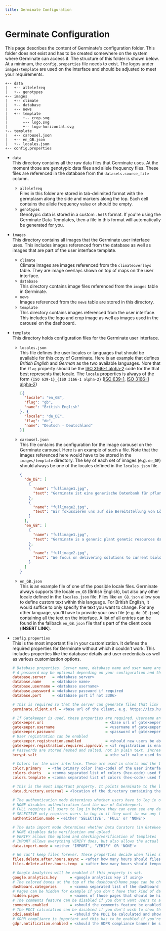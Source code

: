```yaml
---
title: Germinate Configuration
---
```


# Germinate Configuration
This page describes the content of Germinate's configuration folder. This folder does not exist and has to be created somewhere on the system where Germinate can access it.
The structure of this folder is shown below. At a minimum, the `config.properties` file needs to exist. The logos under `images/template` are used on the interface and should be adjusted to meet your requirements.


```
+-- data
|   +-- allelefreq
|   +-- genotypes
+-- images
|   +-- climate
|   +-- database
|   +-- news
|   +-- template
|       +-- crop.svg
|       +-- logo.svg
|       +-- logo-horizontal.svg
+-- template
|   +-- carousel.json
|   +-- en_GB.json
|   +-- locales.json
+-- config.properties
```

- `data`  
This directory contains all the raw data files that Germinate uses. At the moment those are genotypic data files and allele frequency files. These files are referenced in the database from the `datasets.source_file` column.
  - `allelefreq`  
  Files in this folder are stored in tab-delimited format with the germplasm along the side and markers along the top. Each cell contains the allele frequency value or should be empty.
  - `genotypes`  
  Genotypic data is stored in a custom `.hdf5` format. If you're using the Germinate Data Templates, then a file in this format will automatically be generated for you.
- `images`  
This directory contains all images that the Germinate user interface uses. This includes images referenced from the database as well as images that are part of the user interface template.
  - `climate`  
  Climate images are images referenced from the `climateoverlays` table. They are image overlays shown on top of maps on the user interface.
  - `database`  
  This directory contains image files referenced from the `images` table in Germinate.
  - `news`  
  Images referenced from the `news` table are stored in this directory.
  - `template`  
  This directory contains images referenced from the user interface. This includes the logo and crop image as well as images used in the carousel on the dashboard.
- `template`  
This directory holds configuration files for the Germinate user interface.
  - `locales.json`  
  This file defines the user locales or languages that should be available for this copy of Germinate. Here is an example that defines *British English* and *German* as the two available languages. Nore that the `flag` property should be the [ISO 3166-1 alpha-2](https://en.wikipedia.org/wiki/ISO_3166-1_alpha-2) code for the that best represents that locale. The `locale` properties is always of the form `{ISO 639-1}_{ISO 3166-1 alpha-2}` ([ISO 639-1](https://en.wikipedia.org/wiki/ISO_639-1), [ISO 3166-1 alpha-2](https://en.wikipedia.org/wiki/ISO_3166-1_alpha-2))
  
      ```json
      [{
        "locale": "en_GB",
        "flag": "gb",
        "name": "British English"
      }, {
        "locale": "de_DE",
        "flag": "de",
        "name": "Deutsch - Deutschland"
      }]
      ```
  - `carousel.json`  
  This file contains the configuration for the image carousel on the Germinate carousel. Here is an example of such a file. Note that the images referenced here would have to be stored in the `images/template` directory. The key of each set of images (e.g. `de_DE`) should always be one of the locales defined in the `locales.json` file.  
      ```json
      {
        "de_DE": [
          {
            "name": "fullimage1.jpg",
            "text": "Germinate ist eine generische Datenbank für pflanzengenetische Ressourcen die Hilfsmittel für die Aufbewahrung von Standardsammlungsinformationen und Pflanzenausweisdaten sowie kompliziertere Datentypen wie phänotypische, genotypische und Feldexperimentdaten bereitstellt."
          },
          {
            "name": "fullimage2.jpg",
            "text": "Wir fokussieren uns auf die Bereitstellung von Lösungen für aktuelle biologische Herausforderungen und entwickeln neuartige Visualisierungen und Benutzeroberflächen die es Benutzern erlauben mehr aus ihren Daten zu machen."
          }
        ],
        "en_GB": [
          {
            "name": "fullimage1.jpg",
            "text": "Germinate is a generic plant genetic resources database and offers facilities to store both standard collection information and passport data along with more advanced data types such as phenotypic, genotypic and field trial data."
          },
          {
            "name": "fullimage2.jpg",
            "text": "We focus on delivering solutions to current biological problems and develop novel visualizations and interfaces to allow users to get more from their data."
          }
        ]
      }
      ```
  - `en_GB.json`  
  This is an example file of one of the possible locale files. Germinate always supports the locale `en_GB` (British English), but also any other locale defined in the `locales.json` file. Files like `en_GB.json` allow you to define custom text within this language. For British English, it would suffice to only specify the text you want to change. For any other language, you'll have to provide your own file (e.g. `de_DE.json`) containing all the text on the interface. A list of all entries can be found in the fallback `en_GB.json` file that's part of the client code (**INSERT LINK**).
- `config.properties`  
This is the most important file in your customization. It defines the required properties for Germinate without which it couldn't work. This includes properties like the database details and user credentials as well as various customization options.

    ```ini
    # Database properties. Server name, database name and user name are required.
    # A password may be optional depending on your configuration and the port only needs to be provided if it's not 3306. 
    database.server   = <database server>
    database.name     = <database name>
    database.username = <database username>
    database.password = <database password if required
    database.port     = <database port if not 3306>
    
    # This is required so that the server can generate files that link back to the user interface
    germinate.client.url = <base url of the client, e.g. https://ics.hutton.ac.uk/germinate-demo/>
    
    # If Gatekeeper is used, these properties are required. Username and password have to be the credentials of an actual Gatekeeper user with admin permissions for this Germinate database. 
    gatekeeper.url                            = <base url of gatekeeper if using>
    gatekeeper.username                       = <username of gatekeeper if using>
    gatekeeper.password                       = <password of gatekeeper if using and required>
    # User registration can be enabled
    gatekeeper.registration.enabled           = <should new users be able to register for an account>
    gatekeeper.registration.requires.approval = <if registration is enabled, does it require approval from an administrator>
    # Passwords are stored hashed and salted, not in plain text. Increasing the salt will make it more robust against brute force attackes, but will also slow down authentication of genuine logins.
    bcrypt.salt                               = <the salt value used for password hashing. higher means more secure, but also slower. 10 default>

    # Colors for the user interface. These are used in charts and the template. All have to be privided as Hex colors (e.g. #ffffff for white or #000000 for black)      
    color.primary   = <the primary color (hex-code) of the user interface>
    colors.charts   = <comma separated list of colors (hex-code) used for charts>
    colors.template = <comma separated list of colors (hex-code) used for the user interface>
    
    # This is the most important property. It points Germinate to the location of all configuration files.
    data.directory.external = <location of the directory containing the configuration files (the ones explained in this section). Should be '/data/germinate' if using the Docker image.>
    
    # The authentication mode determines whether users have to log in or not.
    # NONE disables authentication (and the use of Gatekeeper).
    # FULL requires all users to log in before they can even see any data.
    # SELECTIVE only requires users to log in if they want to use any features that alter the database, e.g. creating groups, adding comments, etc.
    authentication.mode = <either 'SELECTIVE', 'FULL' or 'NONE'>
  
    # The data import mode determines whether Data Curators (in Gatekeeper) can verify or upload data in the Excel templates.
    # NONE disables data verification and upload
    # VERIFY allows the upload and checking/verification of templates
    # IMPORT allows everything VERIFY does, but also allows the actual import of data after the verification step
    data.import.mode = <either 'IMPORT', 'VERIFY' OR 'NONE'>
    
    # We can't keep files forever. These properties decide when files should be deleted.
    files.delete.after.hours.async = <after how many hours should files created from async import/export tasks be deleted>
    files.delete.after.hours.temp  = <after how many hours should temporary files be deleted (e.g. chart files, synchronous download files, etc)>
    
    # Google Analytics will be enabled if this property is set.
    google.analytics.key      = <google analytics key if using>
    # The colored boxes at the top of the dashboard/home page can be changed here.
    dashboard.categories      = <comma separated list of the dashboard categories to show. any of: 'germplasm', 'markers', 'traits', 'locations', 'compounds', 'groups', 'compounds', 'datasets'>
    # Pages can be hidden for example if you don't have that kind of data.
    hidden.pages              = <names of those pages that should be hidden from the user interface (**LINK TO FILE HERE**)>
    # The comments feature can be disabled if you don't want users to add comments.
    comments.enabled          = <should the comments feature be enabled>
    # The PDCI calculation can be disabled if you don't wish to show this information.
    pdci.enabled              = <should the PDCI be calculated and shown on the user interface>
    # GDPR compliance is important and this has to be enabled if you're expecting users from the EU. It gives them the option to enable non-essential cookies for convenience. 
    gdpr.notification.enabled = <should the GDPR compliance banner be shown. if so, users can deny the usage of cookies which will disable some features>
    ```
  